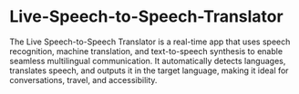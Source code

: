# Live-Speech-to-Speech-Translator
The Live Speech-to-Speech Translator is a real-time app that uses speech recognition, machine translation, and text-to-speech synthesis to enable seamless multilingual communication. It automatically detects languages, translates speech, and outputs it in the target language, making it ideal for conversations, travel, and accessibility.
